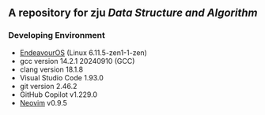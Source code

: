 ## A repository for zju *Data Structure and Algorithm*

### Developing Environment
 - [EndeavourOS](https://endeavouros.com/) (Linux 6.11.5-zen1-1-zen)
 - gcc version 14.2.1 20240910 (GCC)
 - clang version 18.1.8
 - Visual Studio Code 1.93.0
 - git version 2.46.2
 - GitHub Copilot v1.229.0
 - [Neovim](https://github.com/Rukkhadevata123/nvim-config) v0.9.5
